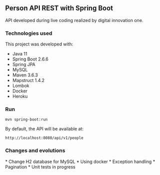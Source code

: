 <h2>Person API REST with Spring Boot</h2>

API developed during live coding realized by digital innovation one.

<h3>Technologies used</h3>
This project was developed with:

* Java 11
* Spring Boot 2.6.6
* Spring JPA
* MySQL
* Maven 3.6.3
* Mapstruct 1.4.2
* Lombok
* Docker
* Heroku

<h3>Run</h3>

```shell script
mvn spring-boot:run 
```
By default, the API will be available at:
```
http://localhost:8080/api/v1/people
```
<h3>Changes and evolutions</h3>
* Change H2 database for MySQL
* Using docker 
* Exception handling
* Pagination
* Unit tests 
in progress

